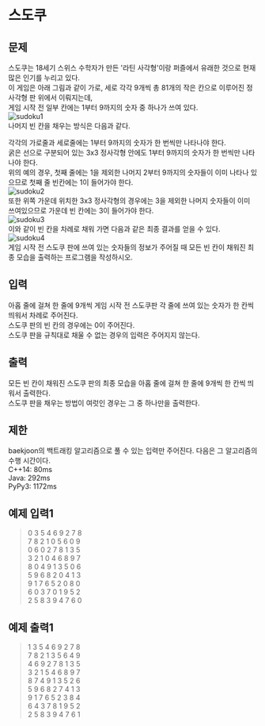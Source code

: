 # 스도쿠

## 문제
스도쿠는 18세기 스위스 수학자가 만든 '라틴 사각형'이랑 퍼즐에서 유래한 것으로 현재 많은 인기를 누리고 있다.<br/>
이 게임은 아래 그림과 같이 가로, 세로 각각 9개씩 총 81개의 작은 칸으로 이루어진 정사각형 판 위에서 이뤄지는데,<br/>
게임 시작 전 일부 칸에는 1부터 9까지의 숫자 중 하나가 쓰여 있다.<br/>
![sudoku1](https://www.acmicpc.net/upload/images/jF1kwmQaGGRM3t9ESvpTvW34kCnB2.png)<br/>
나머지 빈 칸을 채우는 방식은 다음과 같다.<br/>

각각의 가로줄과 세로줄에는 1부터 9까지의 숫자가 한 번씩만 나타나야 한다.<br/>
굵은 선으로 구분되어 있는 3x3 정사각형 안에도 1부터 9까지의 숫자가 한 번씩만 나타나야 한다.<br/>
위의 예의 경우, 첫째 줄에는 1을 제외한 나머지 2부터 9까지의 숫자들이 이미 나타나 있으므로 첫째 줄 빈칸에는 1이 들어가야 한다.<br/>
![sudoku2](https://www.acmicpc.net/upload/images/iWqN5AZPf4h.png)<br/>
또한 위쪽 가운데 위치한 3x3 정사각형의 경우에는 3을 제외한 나머지 숫자들이 이미 쓰여있으므로 가운데 빈 칸에는 3이 들어가야 한다.<br/>
![sudoku3](https://www.acmicpc.net/upload/images/A9FWbU92T9v2Fjr9U6Qsg.png)<br/>
이와 같이 빈 칸을 차례로 채워 가면 다음과 같은 최종 결과를 얻을 수 있다.<br/>
![sudoku4](https://www.acmicpc.net/upload/images/fjCQBE3QI9BMGeiClrtwkHy3jeGPNi.png)<br/>
게임 시작 전 스도쿠 판에 쓰여 있는 숫자들의 정보가 주어질 때 모든 빈 칸이 채워진 최종 모습을 출력하는 프로그램을 작성하시오.<br/>

## 입력
아홉 줄에 걸쳐 한 줄에 9개씩 게임 시작 전 스도쿠판 각 줄에 쓰여 있는 숫자가 한 칸씩 띄워서 차례로 주어진다.<br/>
스도쿠 판의 빈 칸의 경우에는 0이 주어진다.<br/>
스도쿠 판을 규칙대로 채울 수 없는 경우의 입력은 주어지지 않는다.<br/>

## 출력
모든 빈 칸이 채워진 스도쿠 판의 최종 모습을 아홉 줄에 걸쳐 한 줄에 9개씩 한 칸씩 띄워서 출력한다.<br/>
스도쿠 판을 채우는 방법이 여럿인 경우는 그 중 하나만을 출력한다.<br/>

## 제한
baekjoon의 백트래킹 알고리즘으로 풀 수 있는 입력만 주어진다. 다음은 그 알고리즘의 수행 시간이다.<br/>
C++14: 80ms<br/>
Java: 292ms<br/>
PyPy3: 1172ms<br/>

## 예제 입력1
>0 3 5 4 6 9 2 7 8<br/>
>7 8 2 1 0 5 6 0 9<br/>
>0 6 0 2 7 8 1 3 5<br/>
>3 2 1 0 4 6 8 9 7<br/>
>8 0 4 9 1 3 5 0 6<br/>
>5 9 6 8 2 0 4 1 3<br/>
>9 1 7 6 5 2 0 8 0<br/>
>6 0 3 7 0 1 9 5 2<br/>
>2 5 8 3 9 4 7 6 0<br/>

## 예제 출력1
>1 3 5 4 6 9 2 7 8<br/>
>7 8 2 1 3 5 6 4 9<br/>
>4 6 9 2 7 8 1 3 5<br/>
>3 2 1 5 4 6 8 9 7<br/>
>8 7 4 9 1 3 5 2 6<br/>
>5 9 6 8 2 7 4 1 3<br/>
>9 1 7 6 5 2 3 8 4<br/>
>6 4 3 7 8 1 9 5 2<br/>
>2 5 8 3 9 4 7 6 1<br/>
